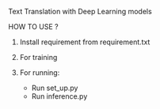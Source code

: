 Text Translation with Deep Learning models


HOW TO USE ?
1. Install requirement from requirement.txt

2. For training

3. For running:
   - Run set_up.py
   - Run inference.py
